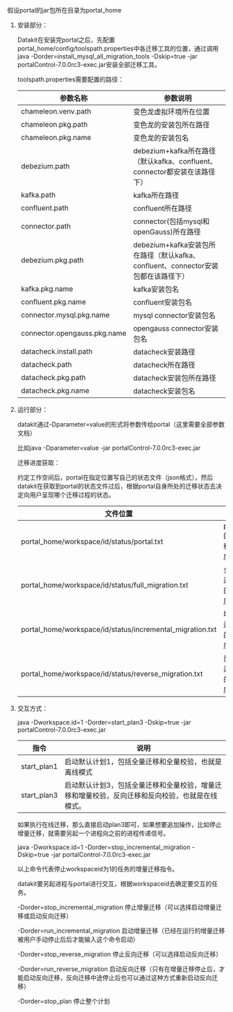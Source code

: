 假设portal的jar包所在目录为portal_home

1. 安装部分：

   Datakit在安装完portal之后，先配置portal_home/config/toolspath.properties中各迁移工具的位置，通过调用java -Dorder=install_mysql_all_migration_tools -Dskip=true -jar portalControl-7.0.0rc3-exec.jar安装全部迁移工具。

   toolspath.properties需要配置的路径：

   | 参数名称                     | 参数说明                                                     |
   | ---------------------------- | ------------------------------------------------------------ |
   | chameleon.venv.path          | 变色龙虚拟环境所在位置                                       |
   | chameleon.pkg.path           | 变色龙的安装包所在路径                                       |
   | chameleon.pkg.name           | 变色龙的安装包名                                             |
   | debezium.path                | debezium+kafka所在路径（默认kafka、confluent、connector都安装在该路径下） |
   | kafka.path                   | kafka所在路径                                                |
   | confluent.path               | confluent所在路径                                            |
   | connector.path               | connector(包括mysql和openGauss)所在路径                      |
   | debezium.pkg.path            | debezium+kafka安装包所在路径（默认kafka、confluent、connector安装包都在该路径下） |
   | kafka.pkg.name               | kafka安装包名                                                |
   | confluent.pkg.name           | confluent安装包名                                            |
   | connector.mysql.pkg.name     | mysql connector安装包名                                      |
   | connector.opengauss.pkg.name | opengauss connector安装包名                                  |
   | datacheck.install.path       | datacheck安装路径                                            |
   | datacheck.path               | datacheck所在路径                                            |
   | datacheck.pkg.path           | datacheck安装包所在路径                                      |
   | datacheck.pkg.name           | datacheck安装包名                                            |

2. 运行部分：

   datakit通过-Dparameter=value的形式将参数传给portal（这里需要全部参数文档）

   比如java -Dparameter=value -jar  portalControl-7.0.0rc3-exec.jar

   迁移进度获取：

   约定工作空间后，portal在指定位置写自己的状态文件（json格式），然后datakit在获取到portal的状态文件过后，根据portal自身所处的迁移状态去决定向用户呈现哪个迁移过程的状态。

   | 文件位置                                                  | 说明             |
   | --------------------------------------------------------- | ---------------- |
   | portal_home/workspace/id/status/portal.txt                | portal的迁移进度 |
   | portal_home/workspace/id/status/full_migration.txt        | 全量迁移的进度   |
   | portal_home/workspace/id/status/incremental_migration.txt | 增量迁移的进度   |
   | portal_home/workspace/id/status/reverse_migration.txt     | 反向迁移的进度   |

3. 交互方式：

   java -Dworkspace.id=1 -Dorder=start_plan3 -Dskip=true -jar portalControl-7.0.0rc3-exec.jar

   | 指令        | 说明                                                         |
   | ----------- | ------------------------------------------------------------ |
   | start_plan1 | 启动默认计划1，包括全量迁移和全量校验，也就是离线模式        |
   | start_plan3 | 启动默认计划3，包括全量迁移和全量校验，增量迁移和增量校验，反向迁移和反向校验，也就是在线模式。 |

   如果执行在线迁移，那么直接启动plan3即可，如果想要追加操作，比如停止增量迁移，就需要另起一个进程向之前的进程传递信号。

   java -Dworkspace.id=1 -Dorder=stop_incremental_migration -Dskip=true -jar portalControl-7.0.0rc3-exec.jar

   以上命令代表停止workspaceid为1的任务的增量迁移指令。

   datakit要另起进程与portal进行交互，根据workspaceid去确定要交互的任务。

   -Dorder=stop_incremental_migration 停止增量迁移（可以选择启动增量迁移或启动反向迁移）

   -Dorder=run_incremental_migration 启动增量迁移（已经在运行的增量迁移被用户手动停止后后才能输入这个命令启动）

   -Dorder=stop_reverse_migration 停止反向迁移（可以选择启动反向迁移）

   -Dorder=run_reverse_migration 启动反向迁移（只有在增量迁移停止后，才能启动反向迁移，反向迁移中途停止后也可以通过这种方式重新启动反向迁移）

   -Dorder=stop_plan 停止整个计划